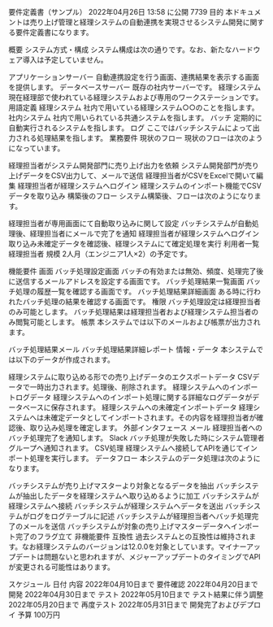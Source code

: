 要件定義書（サンプル）
2022年04月26日 13:58 に公開
7739
目的
本ドキュメントは売り上げ管理と経理システムの自動連携を実現させるシステム開発に関する要件定義書になります。

概要
システム方式・構成
システム構成は次の通りです。なお、新たなハードウェア導入は予定していません。

アプリケーションサーバー
自動連携設定を行う画面、連携結果を表示する画面を提供します。
データベースサーバー
既存の社内サーバーです。
経理システム
現在経理部で使われている経理システムおよび専用のワークステーションです。
用語定義
経理システム
社内で用いている経理システム○○のことを指します。
社内システム
社内で用いられている共通システムを指します。
バッチ
定期的に自動実行されるシステムを指します。
ログ
ここではバッチシステムによって出力される処理結果を指します。
業務要件
現状のフロー
現状のフローは次のようになっています。

経理担当者がシステム開発部門に売り上げ出力を依頼
システム開発部門が売り上げデータをCSV出力して、メールで送信
経理担当者がCSVをExcelで開いて編集
経理担当者が経理システムへログイン
経理システムのインポート機能でCSVデータを取り込み
構築後のフロー
システム構築後、フローは次のようになります。

経理担当者が専用画面にて自動取り込みに関して設定
バッチシステムが自動処理後、経理担当者にメールで完了を通知
経理担当者が経理システムへログイン
取り込み未確定データを確認後、経理システムにて確定処理を実行
利用者一覧
経理担当者
規模
2人月（エンジニア1人×2）の予定です。

機能要件
画面
バッチ処理設定画面
バッチの有効または無効、頻度、処理完了後に送信するメールアドレスを設定する画面です。
バッチ処理結果一覧画面
バッチ処理の履歴一覧を確認する画面です。
バッチ処理結果詳細画面
ある時に行われたバッチ処理の結果を確認する画面です。
権限
バッチ処理設定は経理担当者のみ可能とします。
バッチ処理結果は経理担当者および経理システム担当者のみ閲覧可能とします。
帳票
本システムでは以下のメールおよび帳票が出力されます。

バッチ処理結果メール
バッチ処理結果詳細レポート
情報・データ
本システムでは以下のデータが作成されます。

経理システムに取り込める形での売り上げデータのエクスポートデータ
CSVデータで一時出力されます。処理後、削除されます。
経理システムへのインポートログデータ
経理システムへのインポート処理に関する詳細なログデータがデータベースに保存されます。
経理システムへの未確定インポートデータ
経理システムへは未確定データとしてインポートされます。その内容を経理担当者が確認後、取り込み処理を確定します。
外部インタフェース
メール
経理担当者へのバッチ処理完了を通知します。
Slack
バッチ処理が失敗した時にシステム管理者グループへ通知されます。
CSV処理
経理システムへ接続してAPIを通じてインポート処理を実行します。
データフロー
本システムのデータ処理は次のようになります。

バッチシステムが売り上げマスターより対象となるデータを抽出
バッチシステムが抽出したデータを経理システムへ取り込めるように加工
バッチシステムが経理システムへ接続
バッチシステムが経理システムへデータを送出
バッチシステムがログをログテーブルに記述
バッチシステムが経理担当者へバッチ処理完了のメールを送信
バッチシステムが対象の売り上げマスターデータへインポート完了のフラグ立て
非機能要件
互換性
過去システムとの互換性は維持されます。なお経理システムのバージョンは12.0.0を対象としています。マイナーアップデートは問題ないと思われますが、メジャーアップデートのタイミングでAPIが変更される可能性はあります。

スケジュール
日付	内容
2022年04月10日まで	要件確認
2022年04月20日まで	開発
2022年04月30日まで	テスト
2022年05月10日まで	テスト結果に伴う調整
2022年05月20日まで	再度テスト
2022年05月31日まで	開発完了およびデプロイ
予算
100万円
